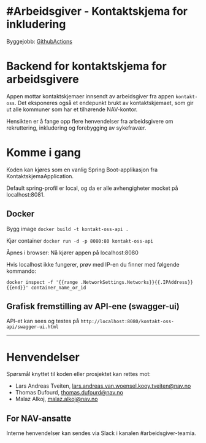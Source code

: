 #Arbeidsgiver - Kontaktskjema for inkludering
===========================
Byggejobb: [GithubActions](https://github.com/navikt/kontakt-oss-api/actions)

Backend for kontaktskjema for arbeidsgivere
================

Appen mottar kontaktskjemaer innsendt av arbeidsgiver fra appen `kontakt-oss`.
 Det eksponeres også et endepunkt brukt av kontaktskjemaet, som gir ut alle kommuner som har et tilhørende NAV-kontor.

Hensikten er å fange opp flere henvendelser fra arbeidsgivere om rekruttering, inkludering og forebygging av sykefravær.

# Komme i gang

Koden kan kjøres som en vanlig Spring Boot-applikasjon fra KontaktskjemaApplication.

 Default spring-profil er local, og da er alle avhengigheter mocket på localhost:8081. 

## Docker

Bygg image
`docker build -t kontakt-oss-api .`

Kjør container
`docker run -d -p 8080:80 kontakt-oss-api `

Åpnes i browser: Nå kjører appen på localhost:8080

Hvis localhost ikke fungerer, prøv med IP-en du finner med følgende kommando:

`docker inspect -f '{{range .NetworkSettings.Networks}}{{.IPAddress}}{{end}}' container_name_or_id`

## Grafisk fremstilling av API-ene (swagger-ui)
API-et kan sees og testes på `http://localhost:8080/kontakt-oss-api/swagger-ui.html`

---

# Henvendelser

Spørsmål knyttet til koden eller prosjektet kan rettes mot:

* Lars Andreas Tveiten, lars.andreas.van.woensel.kooy.tveiten@nav.no
* Thomas Dufourd, thomas.dufourd@nav.no
* Malaz Alkoj, malaz.alkoj@nav.no

## For NAV-ansatte

Interne henvendelser kan sendes via Slack i kanalen #arbeidsgiver-teamia.
